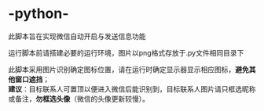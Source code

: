 # -python-
此脚本旨在实现微信自动开启与发送信息功能

运行脚本前请搭建必要的运行环境，图片以png格式存放于.py文件相同目录下

此脚本采用图片识别确定图标位置，请在运行时确定显示器显示相应图标，**避免其他窗口遮挡**；<br/>
**建议**：目标联系人可置顶以便进入微信后能识别到，目标联系人图片请只框选昵称或备注，**勿框选头像**（微信的头像更新较慢）。
